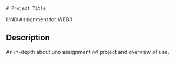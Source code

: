     # Project Title

UNO Assignment for WEB3

## Description

An in-depth about uno assignment n4 project and overview of use.

